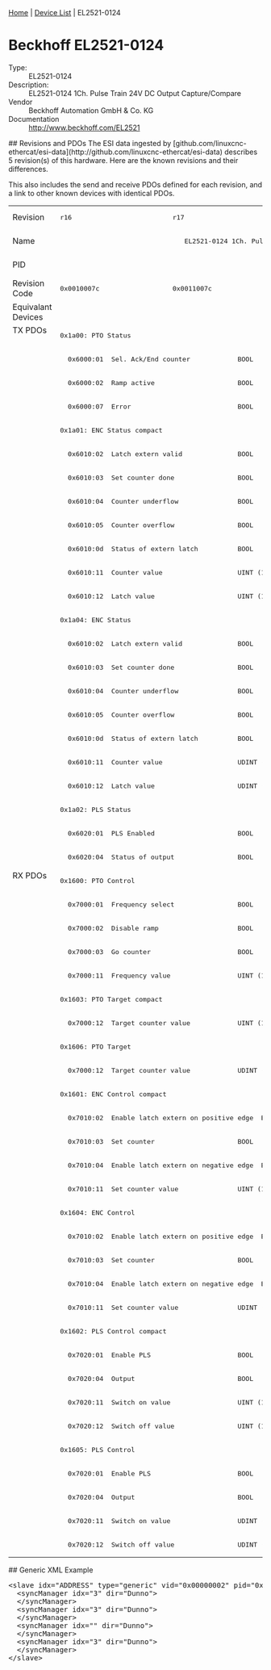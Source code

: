 <div class="nav"><a href="/esi-data">Home</a> | <a href="/esi-data/devices">Device List</a> | EL2521-0124</div>

#  Beckhoff EL2521-0124

<dl>
  <dt>Type:</dt><dd>EL2521-0124</dd>
  <dt>Description:</dt><dd>EL2521-0124 1Ch. Pulse Train 24V DC Output Capture/Compare</dd>
  <dt>Vendor</dt><dd>Beckhoff Automation GmbH & Co. KG</dd>
  <dt>Documentation</dt><dd><a href="http://www.beckhoff.com/EL2521">http://www.beckhoff.com/EL2521</a></dd>
</dl>
## Revisions and PDOs
The ESI data ingested by [github.com/linuxcnc-ethercat/esi-data](http://github.com/linuxcnc-ethercat/esi-data) describes 5 revision(s) of this hardware.  Here are the known revisions and their differences.

This also includes the send and receive PDOs defined for each revision, and a link to other known devices with identical PDOs.

<table>
<tr >
<td class="first">Revision</td>
<td ><pre>r16</pre></td>
<td ><pre>r17</pre></td>
<td ><pre>r18</pre></td>
<td ><pre>r19</pre></td>
<td ><pre>r20</pre></td>
</tr>
<tr >
<td class="first">Name</td>
<td  colspan=5 align="center"><pre>EL2521-0124 1Ch. Pulse Train 24V DC Output Capture/Compare</pre></td>
</tr>
<tr >
<td class="first">PID</td>
<td  colspan=5 align="center"><pre>0x09d93052</pre></td>
</tr>
<tr >
<td class="first">Revision Code</td>
<td ><pre>0x0010007c</pre></td>
<td ><pre>0x0011007c</pre></td>
<td ><pre>0x0012007c</pre></td>
<td ><pre>0x0013007c</pre></td>
<td ><pre>0x0014007c</pre></td>
</tr>
<tr >
<td class="first">Equivalant Devices</td>
<td  colspan=5 align="center"></td>
</tr>
<tr class="txpdo pdosection">
<td class="first" rowspan=23 valign=top>TX PDOs</td>
<td colspan=5 align="left"><pre>0x1a00: PTO Status</pre></td>
<td></td>
</tr>
<tr class="txpdo">
<td  colspan=2 align="left"><pre>  0x6000:01  Sel. Ack/End counter            BOOL</pre></td>
<td  colspan=3 align="left"><pre>  0x6000:01  Status__Sel. Ack/End counter    BOOL</pre></td>
</tr>
<tr class="txpdo">
<td  colspan=2 align="left"><pre>  0x6000:02  Ramp active                     BOOL</pre></td>
<td  colspan=3 align="left"><pre>  0x6000:02  Status__Ramp active             BOOL</pre></td>
</tr>
<tr class="txpdo">
<td  colspan=2 align="left"><pre>  0x6000:07  Error                           BOOL</pre></td>
<td  colspan=3 align="left"><pre>  0x6000:07  Status__Error                   BOOL</pre></td>
</tr>
<tr class="txpdo pdosection">
<td  colspan=5 align="left"><pre>0x1a01: ENC Status compact</pre></td>
</tr>
<tr class="txpdo">
<td  colspan=2 align="left"><pre>  0x6010:02  Latch extern valid              BOOL</pre></td>
<td  colspan=3 align="left"><pre>  0x6010:02  Status__Latch extern valid      BOOL</pre></td>
</tr>
<tr class="txpdo">
<td  colspan=2 align="left"><pre>  0x6010:03  Set counter done                BOOL</pre></td>
<td  colspan=3 align="left"><pre>  0x6010:03  Status__Set counter done        BOOL</pre></td>
</tr>
<tr class="txpdo">
<td  colspan=2 align="left"><pre>  0x6010:04  Counter underflow               BOOL</pre></td>
<td  colspan=3 align="left"><pre>  0x6010:04  Status__Counter underflow       BOOL</pre></td>
</tr>
<tr class="txpdo">
<td  colspan=2 align="left"><pre>  0x6010:05  Counter overflow                BOOL</pre></td>
<td  colspan=3 align="left"><pre>  0x6010:05  Status__Counter overflow        BOOL</pre></td>
</tr>
<tr class="txpdo">
<td  colspan=2 align="left"><pre>  0x6010:0d  Status of extern latch          BOOL</pre></td>
<td  colspan=3 align="left"><pre>  0x6010:0d  Status__Status of extern latch  BOOL</pre></td>
</tr>
<tr class="txpdo">
<td  colspan=5 align="left"><pre>  0x6010:11  Counter value                   UINT (16 bits)</pre></td>
</tr>
<tr class="txpdo">
<td  colspan=5 align="left"><pre>  0x6010:12  Latch value                     UINT (16 bits)</pre></td>
</tr>
<tr class="txpdo pdosection">
<td  colspan=5 align="left"><pre>0x1a04: ENC Status</pre></td>
</tr>
<tr class="txpdo">
<td  colspan=2 align="left"><pre>  0x6010:02  Latch extern valid              BOOL</pre></td>
<td  colspan=3 align="left"><pre>  0x6010:02  Status__Latch extern valid      BOOL</pre></td>
</tr>
<tr class="txpdo">
<td  colspan=2 align="left"><pre>  0x6010:03  Set counter done                BOOL</pre></td>
<td  colspan=3 align="left"><pre>  0x6010:03  Status__Set counter done        BOOL</pre></td>
</tr>
<tr class="txpdo">
<td  colspan=2 align="left"><pre>  0x6010:04  Counter underflow               BOOL</pre></td>
<td  colspan=3 align="left"><pre>  0x6010:04  Status__Counter underflow       BOOL</pre></td>
</tr>
<tr class="txpdo">
<td  colspan=2 align="left"><pre>  0x6010:05  Counter overflow                BOOL</pre></td>
<td  colspan=3 align="left"><pre>  0x6010:05  Status__Counter overflow        BOOL</pre></td>
</tr>
<tr class="txpdo">
<td  colspan=2 align="left"><pre>  0x6010:0d  Status of extern latch          BOOL</pre></td>
<td  colspan=3 align="left"><pre>  0x6010:0d  Status__Status of extern latch  BOOL</pre></td>
</tr>
<tr class="txpdo">
<td  colspan=5 align="left"><pre>  0x6010:11  Counter value                   UDINT (32 bits)</pre></td>
</tr>
<tr class="txpdo">
<td  colspan=5 align="left"><pre>  0x6010:12  Latch value                     UDINT (32 bits)</pre></td>
</tr>
<tr class="txpdo pdosection">
<td  colspan=5 align="left"><pre>0x1a02: PLS Status</pre></td>
</tr>
<tr class="txpdo">
<td  colspan=2 align="left"><pre>  0x6020:01  PLS Enabled                     BOOL</pre></td>
<td  colspan=3 align="left"><pre>  0x6020:01  Status__PLS Enabled             BOOL</pre></td>
</tr>
<tr class="txpdo">
<td  colspan=2 align="left"><pre>  0x6020:04  Status of output                BOOL</pre></td>
<td  colspan=3 align="left"><pre>  0x6020:04  Status__Status of output        BOOL</pre></td>
</tr>
<tr class="rxpdo pdosection">
<td class="first" rowspan=29 valign=top>RX PDOs</td>
<td colspan=5 align="left"><pre>0x1600: PTO Control</pre></td>
<td></td>
</tr>
<tr class="rxpdo">
<td  colspan=2 align="left"><pre>  0x7000:01  Frequency select                BOOL</pre></td>
<td  colspan=3 align="left"><pre>  0x7000:01  Control__Frequency select       BOOL</pre></td>
</tr>
<tr class="rxpdo">
<td  colspan=2 align="left"><pre>  0x7000:02  Disable ramp                    BOOL</pre></td>
<td  colspan=3 align="left"><pre>  0x7000:02  Control__Disable ramp           BOOL</pre></td>
</tr>
<tr class="rxpdo">
<td  colspan=2 align="left"><pre>  0x7000:03  Go counter                      BOOL</pre></td>
<td  colspan=3 align="left"><pre>  0x7000:03  Control__Go counter             BOOL</pre></td>
</tr>
<tr class="rxpdo">
<td  colspan=5 align="left"><pre>  0x7000:11  Frequency value                 UINT (16 bits)</pre></td>
</tr>
<tr class="rxpdo pdosection">
<td  colspan=5 align="left"><pre>0x1603: PTO Target compact</pre></td>
</tr>
<tr class="rxpdo">
<td  colspan=5 align="left"><pre>  0x7000:12  Target counter value            UINT (16 bits)</pre></td>
</tr>
<tr class="rxpdo pdosection">
<td  colspan=5 align="left"><pre>0x1606: PTO Target</pre></td>
</tr>
<tr class="rxpdo">
<td  colspan=5 align="left"><pre>  0x7000:12  Target counter value            UDINT (32 bits)</pre></td>
</tr>
<tr class="rxpdo pdosection">
<td  colspan=5 align="left"><pre>0x1601: ENC Control compact</pre></td>
</tr>
<tr class="rxpdo">
<td  colspan=2 align="left"><pre>  0x7010:02  Enable latch extern on positive edge  BOOL</pre></td>
<td  colspan=3 align="left"><pre>  0x7010:02  Control__Enable latch extern on positive edge  BOOL</pre></td>
</tr>
<tr class="rxpdo">
<td  colspan=2 align="left"><pre>  0x7010:03  Set counter                     BOOL</pre></td>
<td  colspan=3 align="left"><pre>  0x7010:03  Control__Set counter            BOOL</pre></td>
</tr>
<tr class="rxpdo">
<td  colspan=2 align="left"><pre>  0x7010:04  Enable latch extern on negative edge  BOOL</pre></td>
<td  colspan=3 align="left"><pre>  0x7010:04  Control__Enable latch extern on negative edge  BOOL</pre></td>
</tr>
<tr class="rxpdo">
<td  colspan=5 align="left"><pre>  0x7010:11  Set counter value               UINT (16 bits)</pre></td>
</tr>
<tr class="rxpdo pdosection">
<td  colspan=5 align="left"><pre>0x1604: ENC Control</pre></td>
</tr>
<tr class="rxpdo">
<td  colspan=2 align="left"><pre>  0x7010:02  Enable latch extern on positive edge  BOOL</pre></td>
<td  colspan=3 align="left"><pre>  0x7010:02  Control__Enable latch extern on positive edge  BOOL</pre></td>
</tr>
<tr class="rxpdo">
<td  colspan=2 align="left"><pre>  0x7010:03  Set counter                     BOOL</pre></td>
<td  colspan=3 align="left"><pre>  0x7010:03  Control__Set counter            BOOL</pre></td>
</tr>
<tr class="rxpdo">
<td  colspan=2 align="left"><pre>  0x7010:04  Enable latch extern on negative edge  BOOL</pre></td>
<td  colspan=3 align="left"><pre>  0x7010:04  Control__Enable latch extern on negative edge  BOOL</pre></td>
</tr>
<tr class="rxpdo">
<td  colspan=5 align="left"><pre>  0x7010:11  Set counter value               UDINT (32 bits)</pre></td>
</tr>
<tr class="rxpdo pdosection">
<td  colspan=5 align="left"><pre>0x1602: PLS Control compact</pre></td>
</tr>
<tr class="rxpdo">
<td  colspan=2 align="left"><pre>  0x7020:01  Enable PLS                      BOOL</pre></td>
<td  colspan=3 align="left"><pre>  0x7020:01  Control__Enable PLS             BOOL</pre></td>
</tr>
<tr class="rxpdo">
<td  colspan=2 align="left"><pre>  0x7020:04  Output                          BOOL</pre></td>
<td  colspan=3 align="left"><pre>  0x7020:04  Control__Output                 BOOL</pre></td>
</tr>
<tr class="rxpdo">
<td  colspan=5 align="left"><pre>  0x7020:11  Switch on value                 UINT (16 bits)</pre></td>
</tr>
<tr class="rxpdo">
<td  colspan=5 align="left"><pre>  0x7020:12  Switch off value                UINT (16 bits)</pre></td>
</tr>
<tr class="rxpdo pdosection">
<td  colspan=5 align="left"><pre>0x1605: PLS Control</pre></td>
</tr>
<tr class="rxpdo">
<td  colspan=2 align="left"><pre>  0x7020:01  Enable PLS                      BOOL</pre></td>
<td  colspan=3 align="left"><pre>  0x7020:01  Control__Enable PLS             BOOL</pre></td>
</tr>
<tr class="rxpdo">
<td  colspan=2 align="left"><pre>  0x7020:04  Output                          BOOL</pre></td>
<td  colspan=3 align="left"><pre>  0x7020:04  Control__Output                 BOOL</pre></td>
</tr>
<tr class="rxpdo">
<td  colspan=5 align="left"><pre>  0x7020:11  Switch on value                 UDINT (32 bits)</pre></td>
</tr>
<tr class="rxpdo">
<td  colspan=5 align="left"><pre>  0x7020:12  Switch off value                UDINT (32 bits)</pre></td>
</tr>
</table>
## Generic XML Example
<pre class="xml">
&lt;slave idx="ADDRESS" type="generic" vid="0x00000002" pid="0x09d93052" configPdos="true"&gt;
  &lt;syncManager idx="3" dir="Dunno"&gt;
  &lt;/syncManager&gt;
  &lt;syncManager idx="3" dir="Dunno"&gt;
  &lt;/syncManager&gt;
  &lt;syncManager idx="" dir="Dunno"&gt;
  &lt;/syncManager&gt;
  &lt;syncManager idx="3" dir="Dunno"&gt;
  &lt;/syncManager&gt;
&lt;/slave&gt;
</pre>
